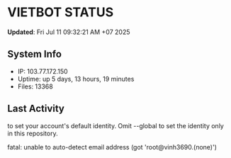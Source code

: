 # VIETBOT STATUS
**Updated**: Fri Jul 11 09:32:21 AM +07 2025

## System Info
- IP: 103.77.172.150
- Uptime: up 5 days, 13 hours, 19 minutes
- Files: 13368

## Last Activity

to set your account's default identity.
Omit --global to set the identity only in this repository.

fatal: unable to auto-detect email address (got 'root@vinh3690.(none)')
